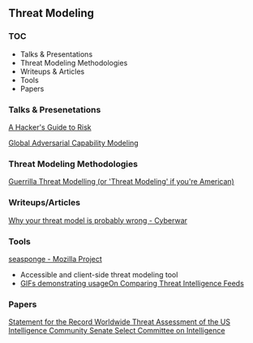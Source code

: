 ## Threat Modeling

### TOC
* Talks & Presentations
* Threat Modeling Methodologies
* Writeups & Articles
* Tools
* Papers


### Talks & Presenetations

[A Hacker's Guide to Risk](https://media.defcon.org/DEF%20CON%2023/DEF%20CON%2023%20presentations/DEFCON-23-Bruce-Potter-Hackers-Guide-to-Risk.pdf)

[Global Adversarial Capability Modeling](https://www.youtube.com/watch?v=56T3JN09SrY#t=41)



### Threat Modeling Methodologies

[Guerrilla Threat Modelling (or 'Threat Modeling' if you're American)](http://blogs.msdn.com/b/ptorr/archive/2005/02/22/guerillathreatmodelling.aspx)




### Writeups/Articles

[Why your threat model is probably wrong - Cyberwar](http://blog.thinkst.com/p/cyberwar-why-your-threat-model-is.html)



### Tools

[seasponge - Mozilla Project](https://github.com/mozilla/seasponge)
* Accessible and client-side threat modeling tool
* [GIFs demonstrating usage](https://github.com/mozilla/seasponge/wiki/usage)[On Comparing Threat Intelligence Feeds](http://blogs.gartner.com/anton-chuvakin/2014/01/07/on-comparing-threat-intelligence-feeds/)




### Papers

[Statement for the Record  Worldwide Threat Assessment  of the  US Intelligence Community  Senate Select Committee on Intelligence](https://www.dni.gov/files/documents/Newsroom/Testimonies/SSCI%20Unclassified%20SFR%20-%20Final.pdf)
































